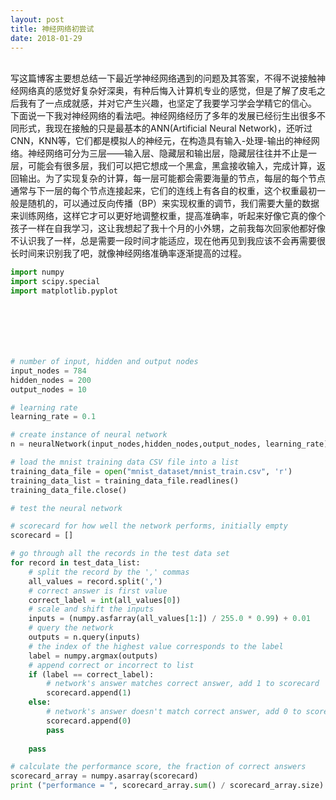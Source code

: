 ```yaml
---
layout: post
title: 神经网络初尝试
date: 2018-01-29
---
```

<br>写这篇博客主要想总结一下最近学神经网络遇到的问题及其答案，不得不说接触神经网络真的感觉好复杂好深奥，有种后悔入计算机专业的感觉，但是了解了皮毛之后我有了一点成就感，并对它产生兴趣，也坚定了我要学习学会学精它的信心。
<br>下面说一下我对神经网络的看法吧。神经网络经历了多年的发展已经衍生出很多不同形式，我现在接触的只是最基本的ANN(Artificial Neural Network)，还听过CNN，KNN等，它们都是模拟人的神经元，在构造具有输入-处理-输出的神经网络。神经网络可分为三层——输入层、隐藏层和输出层，隐藏层往往并不止是一层，可能会有很多层，我们可以把它想成一个黑盒，黑盒接收输入，完成计算，返回输出。为了实现复杂的计算，每一层可能都会需要海量的节点，每层的每个节点通常与下一层的每个节点连接起来，它们的连线上有各自的权重，这个权重最初一般是随机的，可以通过反向传播（BP）来实现权重的调节，我们需要大量的数据来训练网络，这样它才可以更好地调整权重，提高准确率，听起来好像它真的像个孩子一样在自我学习，这让我想起了我十个月的小外甥，之前我每次回家他都好像不认识我了一样，总是需要一段时间才能适应，现在他再见到我应该不会再需要很长时间来识别我了吧，就像神经网络准确率逐渐提高的过程。



```python
import numpy
import scipy.special
import matplotlib.pyplot 







# number of input, hidden and output nodes
input_nodes = 784
hidden_nodes = 200
output_nodes = 10

# learning rate
learning_rate = 0.1

# create instance of neural network
n = neuralNetwork(input_nodes,hidden_nodes,output_nodes, learning_rate)

# load the mnist training data CSV file into a list
training_data_file = open("mnist_dataset/mnist_train.csv", 'r')
training_data_list = training_data_file.readlines()
training_data_file.close()

# test the neural network

# scorecard for how well the network performs, initially empty
scorecard = []

# go through all the records in the test data set
for record in test_data_list:
    # split the record by the ',' commas
    all_values = record.split(',')
    # correct answer is first value
    correct_label = int(all_values[0])
    # scale and shift the inputs
    inputs = (numpy.asfarray(all_values[1:]) / 255.0 * 0.99) + 0.01
    # query the network
    outputs = n.query(inputs)
    # the index of the highest value corresponds to the label
    label = numpy.argmax(outputs)
    # append correct or incorrect to list
    if (label == correct_label):
        # network's answer matches correct answer, add 1 to scorecard
        scorecard.append(1)
    else:
        # network's answer doesn't match correct answer, add 0 to scorecard
        scorecard.append(0)
        pass
    
    pass

# calculate the performance score, the fraction of correct answers
scorecard_array = numpy.asarray(scorecard)
print ("performance = ", scorecard_array.sum() / scorecard_array.size)
```

